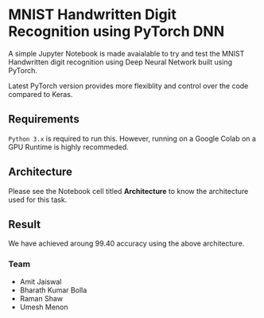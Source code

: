 # MNIST Handwritten Digit Recognition using PyTorch DNN
A simple Jupyter Notebook is made avaialable to try and test the MNIST Handwritten digit recognition using Deep Neural Network built using PyTorch.

Latest PyTorch version provides more flexiblity and control over the code compared to Keras. 

## Requirements
`Python 3.x` is required to run this. However, running on a Google Colab on a GPU Runtime is highly recommeded.

## Architecture
Please see the Notebook cell titled **Architecture** to know the  architecture used for this task.

## Result
We have achieved aroung 99.40 accuracy using the above architecture.

### Team
- Amit Jaiswal
- Bharath Kumar Bolla
- Raman Shaw
- Umesh Menon
